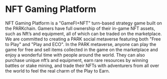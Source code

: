 # NFT Gaming Platform

NFT Gaming Platform is a "GameFI+NFT" turn-based strategy game built on the PARKchain. Gamers have full ownership of their in-game NFT assets, such as Nft’s and equipment, all of which can be traded on the marketplace. 
We are committed to creating a PARK social metaverse featuring both "Free to Play" and "Play and ECO". 
In the PARK metaverse, anyone can play the game for free and sell items collected in the game on the marketplace and enjoy a wonderful time with people around the world. 
They can also purchase unique nft’s and equipment, earn rare resources by winning battles or stake mining, and trade their NFTs with adventurers from all over the world to feel the real charm of the Play to Earn.
